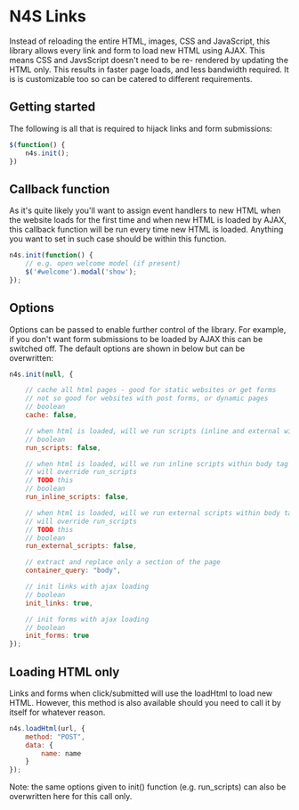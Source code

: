 # N4S Links

Instead of reloading the entire HTML, images, CSS and JavaScript, this library allows every
link and form to load new HTML using AJAX. This means CSS and JavsScript doesn't need to be re-
rendered by updating the HTML only. This results in faster page loads, and less bandwidth
required. It is is customizable too so can be catered to different requirements.

## Getting started ##

The following is all that is required to hijack links and form submissions:

```javascript
$(function() {
    n4s.init();
})
```

## Callback function ##

As it's quite likely you'll want to assign event handlers to new HTML when the website
loads for the first time and when new HTML is loaded by AJAX, this callback function will
be run every time new HTML is loaded. Anything you want to set in such case should be
within this function.

```javascript
n4s.init(function() {
    // e.g. open welcome model (if present)
    $('#welcome').modal('show');
});
```

## Options ##

Options can be passed to enable further control of the library. For example, if you don't want
form submissions to be loaded by AJAX this can be switched off. The default options are
shown in below but can be overwritten:

```javascript
n4s.init(null, {

    // cache all html pages - good for static websites or get forms
    // not so good for websites with post forms, or dynamic pages
    // boolean
    cache: false,

    // when html is loaded, will we run scripts (inline and external within body tag).
    // boolean
    run_scripts: false,

    // when html is loaded, will we run inline scripts within body tag
    // will override run_scripts  
    // TODO this  
    // boolean
    run_inline_scripts: false,

    // when html is loaded, will we run external scripts within body tag
    // will override run_scripts  
    // TODO this  
    // boolean
    run_external_scripts: false,

    // extract and replace only a section of the page
    container_query: "body",

    // init links with ajax loading
    // boolean
    init_links: true,

    // init forms with ajax loading
    // boolean
    init_forms: true
});
```

## Loading HTML only ##

Links and forms when click/submitted will use the loadHtml to load new HTML. However, this
method is also available should you need to call it by itself for whatever reason.

```javascript
n4s.loadHtml(url, {
    method: "POST",
    data: {
        name: name
    }
});
```

Note: the same options given to init() function (e.g. run_scripts) can also be overwritten
here for this call only.

